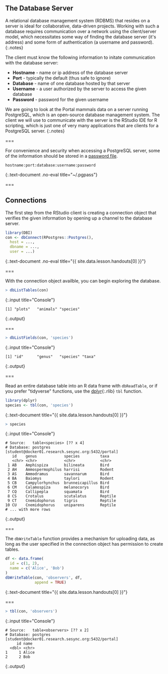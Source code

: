 ---
---

## The Database Server

A relational database management system (RDBMS) that resides on a server is
ideal for collaborative, data-driven projects. Working with such a database
requires communication over a network using the client/server model, which
necessitates some way of finding the database server (it's address) and some
form of authentication (a username and password).
{:.notes}

The client must know the following information to initate communication with the
database server:

- **Hostname** - name or ip address of the database server
- **Port**     - typically the default (thus safe to ignore)
- **Database** - name of one database hosted by that server
- **Username** - a user authorized by the server to access the given database
- **Password** - password for the given username

We are going to look at the Portal mammals data on a server running PostgreSQL,
which is an open-source database management system. The client we will use to
communicate with the server is the RStudio IDE for R scripting, which is just
one of very many applications that are clients for a PostgreSQL server.
{:.notes}

===

For convenience and security when accessing a PostgreSQL server, some of the
information should be stored in a [password file].

~~~
hostname:port:database:username:password
~~~
{:.text-document .no-eval title="~/.pgpass"}

[password file]: https://www.postgresql.org/docs/current/static/libpq-pgpass.html

===

## Connections

The first step from the RStudio client is creating a connection object that
verifies the given information by opening up a channel to the database
server.



~~~r
library(DBI)
con <- dbConnect(RPostgres::Postgres(),
  host = ...,
  dbname = ...,
  user = ...)
~~~
{:.text-document .no-eval title="{{ site.data.lesson.handouts[0] }}"}



===

With the connection object availble, you can begin exploring the database.



~~~r
> dbListTables(con)
~~~
{:.input title="Console"}


~~~
[1] "plots"   "animals" "species"
~~~
{:.output}


===



~~~r
> dbListFields(con, 'species')
~~~
{:.input title="Console"}


~~~
[1] "id"      "genus"   "species" "taxa"   
~~~
{:.output}


===

Read an entire database table into an R data frame with `dbReadTable`, or if you
prefer "tidyverse" functions, use the [dplyr](){:.rlib} `tbl` function.



~~~r
library(dplyr)
species <- tbl(con, 'species')
~~~
{:.text-document title="{{ site.data.lesson.handouts[0] }}"}



~~~r
> species
~~~
{:.input title="Console"}


~~~
# Source:   table<species> [?? x 4]
# Database: postgres [student@docker01.research.sesync.org:5432/portal]
   id    genus            species         taxa   
   <chr> <chr>            <chr>           <chr>  
 1 AB    Amphispiza       bilineata       Bird   
 2 AH    Ammospermophilus harrisi         Rodent 
 3 AS    Ammodramus       savannarum      Bird   
 4 BA    Baiomys          taylori         Rodent 
 5 CB    Campylorhynchus  brunneicapillus Bird   
 6 CM    Calamospiza      melanocorys     Bird   
 7 CQ    Callipepla       squamata        Bird   
 8 CS    Crotalus         scutalatus      Reptile
 9 CT    Cnemidophorus    tigris          Reptile
10 CU    Cnemidophorus    uniparens       Reptile
# ... with more rows
~~~
{:.output}


===

The `dbWriteTable` function provides a mechanism for uploading data, as long as
the user specified in the connection object has permission to create tables.



~~~r
df <- data.frame(
  id = c(1, 2),
  name = c('Alice', 'Bob')
)
dbWriteTable(con, 'observers', df,
             append = TRUE)
~~~
{:.text-document title="{{ site.data.lesson.handouts[0] }}"}


===



~~~r
> tbl(con, 'observers')
~~~
{:.input title="Console"}


~~~
# Source:   table<observers> [?? x 2]
# Database: postgres [student@docker01.research.sesync.org:5432/portal]
     id name 
  <dbl> <chr>
1     1 Alice
2     2 Bob  
~~~
{:.output}

